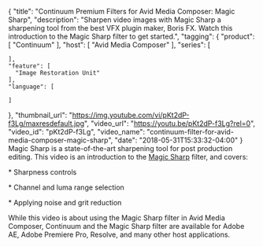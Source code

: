 {
  "title": "Continuum Premium Filters for Avid Media Composer: Magic Sharp",
  "description": "Sharpen video images with Magic Sharp a sharpening tool from the best VFX plugin maker, Boris FX. Watch this introduction to the Magic Sharp filter to get started.",
  "tagging": {
    "product": [
      "Continuum"
    ],
    "host": [
      "Avid Media Composer"
    ],
    "series": [

    ],
    "feature": [
      "Image Restoration Unit"
    ],
    "language": [

    ]
  },
  "thumbnail_url": "https://img.youtube.com/vi/pKt2dP-f3Lg/maxresdefault.jpg",
  "video_url": "https://youtu.be/pKt2dP-f3Lg?rel=0",
  "video_id": "pKt2dP-f3Lg",
  "video_name": "continuum-filter-for-avid-media-composer-magic-sharp",
  "date": "2018-05-31T15:33:32-04:00"
}
Magic Sharp is a state-of-the-art sharpening tool for post production editing. This video is an introduction to the [Magic Sharp](/products/continuum-filters/magic-sharp/) filter, and covers:

\* Sharpness controls

\* Channel and luma range selection

\* Applying noise and grit reduction

While this video is about using the Magic Sharp filter in Avid Media Composer, Continuum and the Magic Sharp filter are available for Adobe AE, Adobe Premiere Pro, Resolve, and many other host applications.
